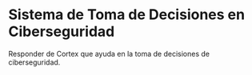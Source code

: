 # Sistema de Toma de Decisiones en Ciberseguridad
Responder de Cortex que ayuda en la toma de decisiones de ciberseguridad.
